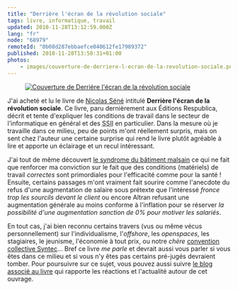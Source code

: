 ```yaml
---
title: "Derrière l'écran de la révolution sociale"
tags: livre, informatique, travail
updated: 2010-11-28T13:12:59.000Z
lang: "fr"
node: "68979"
remoteId: "0b08d287ebbaefce040612fe17989372"
published: 2010-11-28T13:58:31+01:00
photos:
    - images/couverture-de-derriere-l-ecran-de-la-revolution-sociale.png
---
```

<figure class="object-left"><a href="/images/couverture-de-derriere-l-ecran-de-la-revolution-sociale.png"><img src="/images/220x/couverture-de-derriere-l-ecran-de-la-revolution-sociale.png" alt="Couverture de Derrière l'écran de la révolution sociale">
</a></figure>


J'ai acheté et lu le livre de [Nicolas Séné](http://twitter.com/#!/NicoSene) intitulé **Derrière l'écran de la révolution sociale**.&nbsp;Ce livre,&nbsp;paru dernièrement aux Éditions Respublica, décrit et tente d'expliquer les conditions de travail dans le secteur de l'informatique en général et des <abbr title="Société de Service en Ingéniérie Informatique">SSII</abbr>  en particulier. Dans la mesure où je travaille dans ce milieu, peu de points m'ont réellement surpris,&nbsp;mais on sent chez l'auteur une certaine surprise qui rend le livre plutôt agréable à lire et apporte un éclairage et un recul intéressant.


J'ai tout de même découvert [le syndrome du bâtiment malsain](http://fr.wikipedia.org/wiki/Syndrome_du_b%C3%A2timent_malsain) ce qui ne fait que renforcer ma conviction sur le fait que des conditions (matériels) de travail *correctes* sont primordiales pour l'efficacité comme pour la santé ! Ensuite, certains passages m'ont vraiment fait sourire comme l'anecdote du refus d'une augmentation de salaire sous prétexte que l'intéressé *fronce trop les sourcils devant le client* ou encore Altran refusant une augmentation générale au moins conforme à l'inflation pour se réserver *la possibilité d'une augmentation sanction de 0% pour motiver les salariés*.


En tout cas, j'ai bien reconnu certains travers (vus ou même vécus personnellement) sur l'individualisme, l'*offshore*, les *openspaces*, les stagiaires, le jeunisme, l'économie à tout prix, ou notre *chère&nbsp;*[convention collective Syntec](http://www.syntec.fr/content/view/10/16/)... Bref ce livre *me parle* et devrait aussi vous parler si vous êtes dans ce&nbsp;milieu&nbsp;et si vous n'y êtes pas certains pré-jugés devraient tomber. Pour poursuivre sur ce sujet, vous pouvez aussi suivre [le blog associé au livre](http://revolutionsociale.wordpress.com/) qui rapporte les réactions et l'actualité autour de cet ouvrage.

